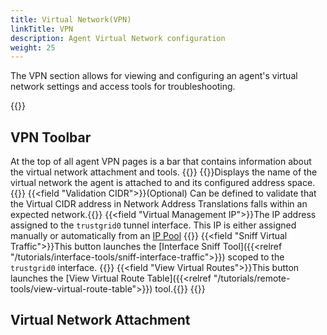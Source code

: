 ```yaml
---
title: Virtual Network(VPN)
linkTitle: VPN
description: Agent Virtual Network configuration
weight: 25
---
```

The VPN section allows for viewing and configuring an agent's virtual network settings and access tools for troubleshooting.

{{<tgimg src="agent-vpn.png" width="95%">}}

## VPN Toolbar
At the top of all agent VPN pages is a bar that contains information about the virtual network attachment and tools.
{{<fields>}}
{{<field Network>}}Displays the name of the virtual network the agent is attached to and its configured address space.{{</field>}}
{{<field "Validation CIDR">}}(Optional) Can be defined to validate that the Virtual CIDR address in Network Address Translations falls within an expected network.{{</field>}}
{{<field "Virtual Management IP">}}The IP address assigned to the `trustgrid0` tunnel interface. This IP is either assigned manually or automatically from an [IP Pool]() {{</field>}}
{{<field "Sniff Virtual Traffic">}}This button launches the [Interface Sniff Tool]({{<relref "/tutorials/interface-tools/sniff-interface-traffic">}}) scoped to the `trustgrid0` interface. {{</field>}}
{{<field "View Virtual Routes">}}This button launches the [View Virtual Route Table]({{<relref "/tutorials/remote-tools/view-virtual-route-table">}}) tool.{{</field>}}
{{</fields>}}

## Virtual Network Attachment

